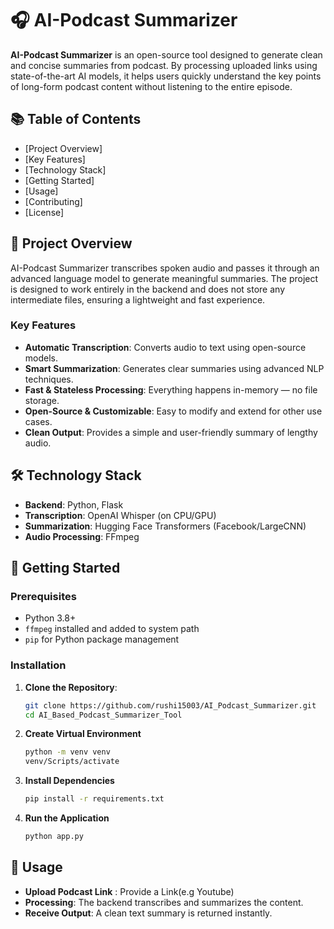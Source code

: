 # 🎧 AI-Podcast Summarizer

**AI-Podcast Summarizer** is an open-source tool designed to generate clean and concise summaries from podcast. By processing uploaded links using state-of-the-art AI models, it helps users quickly understand the key points of long-form podcast content without listening to the entire episode.

## 📚 Table of Contents

- [Project Overview]
- [Key Features]
- [Technology Stack]
- [Getting Started]
- [Usage]
- [Contributing]
- [License]

## 🚀 Project Overview

AI-Podcast Summarizer transcribes spoken audio and passes it through an advanced language model to generate meaningful summaries. The project is designed to work entirely in the backend and does not store any intermediate files, ensuring a lightweight and fast experience.

### Key Features

- **Automatic Transcription**: Converts audio to text using open-source models.
- **Smart Summarization**: Generates clear summaries using advanced NLP techniques.
- **Fast & Stateless Processing**: Everything happens in-memory — no file storage.
- **Open-Source & Customizable**: Easy to modify and extend for other use cases.
- **Clean Output**: Provides a simple and user-friendly summary of lengthy audio.

## 🛠️ Technology Stack

- **Backend**: Python, Flask
- **Transcription**: OpenAI Whisper (on CPU/GPU)
- **Summarization**: Hugging Face Transformers (Facebook/LargeCNN)
- **Audio Processing**: FFmpeg

## 📝 Getting Started

### Prerequisites

- Python 3.8+
- `ffmpeg` installed and added to system path
- `pip` for Python package management

### Installation

1. **Clone the Repository**:
   ```bash
   git clone https://github.com/rushi15003/AI_Podcast_Summarizer.git
   cd AI_Based_Podcast_Summarizer_Tool

2. **Create Virtual Environment**
   ```bash
   python -m venv venv
   venv/Scripts/activate

3. **Install Dependencies**
   ```bash
   pip install -r requirements.txt

4. **Run the Application**
   ```bash
   python app.py

## 🎉 Usage
- **Upload Podcast Link** : Provide a Link(e.g Youtube)
- **Processing**: The backend transcribes and summarizes the content.
- **Receive Output**: A clean text summary is returned instantly.
